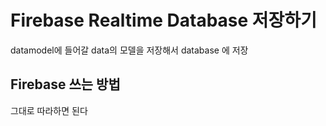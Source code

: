 # Firebase Realtime Database 저장하기

datamodel에 들어갈 data의 모델을 저장해서 database 에 저장

## Firebase 쓰는 방법

그대로 따라하면 된다